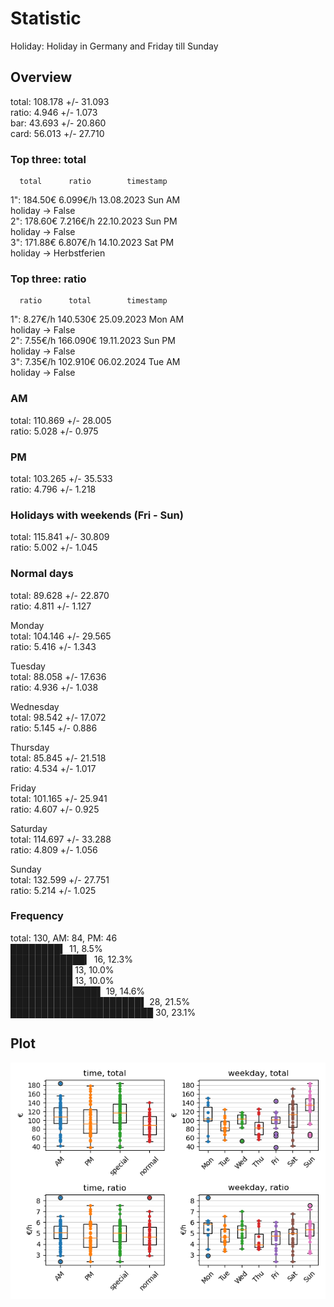 # Statistic  
Holiday: Holiday in Germany and Friday till Sunday  
## Overview  
total: 108.178 +/- 31.093  
ratio:   4.946 +/-  1.073  
bar:    43.693 +/- 20.860  
card:   56.013 +/- 27.710  
  
  
### Top three: total  
      total      ratio        timestamp  
1":  184.50€   6.099€/h   13.08.2023 Sun AM  
     holiday -> False  
2":  178.60€   7.216€/h   22.10.2023 Sun PM  
     holiday -> False  
3":  171.88€   6.807€/h   14.10.2023 Sat PM  
     holiday -> Herbstferien  
  
  
### Top three: ratio  
      ratio      total        timestamp  
1":  8.27€/h   140.530€   25.09.2023 Mon AM  
     holiday -> False  
2":  7.55€/h   166.090€   19.11.2023 Sun PM  
     holiday -> False  
3":  7.35€/h   102.910€   06.02.2024 Tue AM  
     holiday -> False  
  
  
### AM  
total: 110.869 +/- 28.005  
ratio:   5.028 +/-  0.975  
  
### PM  
total: 103.265 +/- 35.533  
ratio:   4.796 +/-  1.218  
  
  
### Holidays with weekends (Fri - Sun)  
total: 115.841 +/- 30.809  
ratio:   5.002 +/-  1.045  
  
### Normal days  
total:  89.628 +/- 22.870  
ratio:   4.811 +/-  1.127  
  
  
Monday  
total: 104.146 +/- 29.565  
ratio:   5.416 +/-  1.343  
  
Tuesday  
total:  88.058 +/- 17.636  
ratio:   4.936 +/-  1.038  
  
Wednesday  
total:  98.542 +/- 17.072  
ratio:   5.145 +/-  0.886  
  
Thursday  
total:  85.845 +/- 21.518  
ratio:   4.534 +/-  1.017  
  
Friday  
total: 101.165 +/- 25.941  
ratio:   4.607 +/-  0.925  
  
Saturday  
total: 114.697 +/- 33.288  
ratio:   4.809 +/-  1.056  
  
Sunday  
total: 132.599 +/- 27.751  
ratio:   5.214 +/-  1.025  
  
  
### Frequency  
total: 130, AM: 84, PM: 46  
████████▍ 11, 8.5%  
████████████▎ 16, 12.3%  
██████████ 13, 10.0%  
██████████ 13, 10.0%  
██████████████▌ 19, 14.6%  
█████████████████████▌ 28, 21.5%  
███████████████████████ 30, 23.1%  
  
  
## Plot  
![Image](harvest.png)